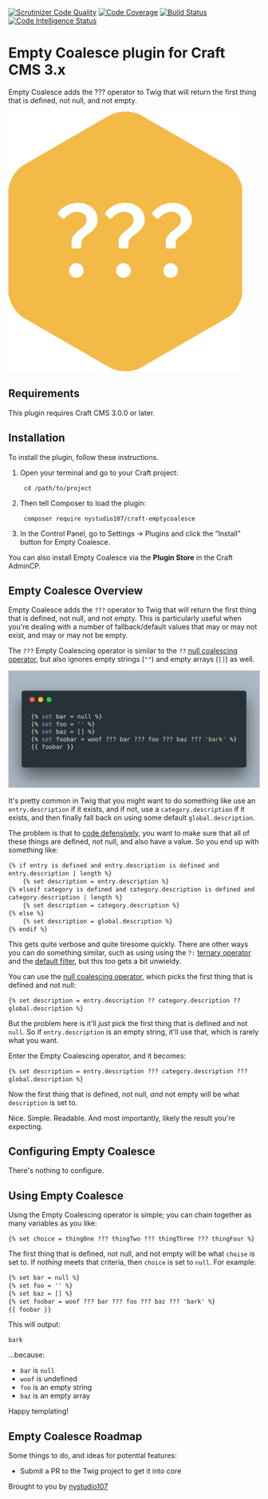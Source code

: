 [![Scrutinizer Code Quality](https://scrutinizer-ci.com/g/nystudio107/craft-emptycoalesce/badges/quality-score.png?b=v1)](https://scrutinizer-ci.com/g/nystudio107/craft-emptycoalesce/?branch=v1) [![Code Coverage](https://scrutinizer-ci.com/g/nystudio107/craft-emptycoalesce/badges/coverage.png?b=v1)](https://scrutinizer-ci.com/g/nystudio107/craft-emptycoalesce/?branch=v1) [![Build Status](https://scrutinizer-ci.com/g/nystudio107/craft-emptycoalesce/badges/build.png?b=v1)](https://scrutinizer-ci.com/g/nystudio107/craft-emptycoalesce/build-status/v1) [![Code Intelligence Status](https://scrutinizer-ci.com/g/nystudio107/craft-emptycoalesce/badges/code-intelligence.svg?b=v1)](https://scrutinizer-ci.com/code-intelligence)

# Empty Coalesce plugin for Craft CMS 3.x

Empty Coalesce adds the ??? operator to Twig that will return the first thing that is defined, not null, and not empty.

![Screenshot](resources/img/plugin-logo.png)

## Requirements

This plugin requires Craft CMS 3.0.0 or later.

## Installation

To install the plugin, follow these instructions.

1. Open your terminal and go to your Craft project:

        cd /path/to/project

2. Then tell Composer to load the plugin:

        composer require nystudio107/craft-emptycoalesce

3. In the Control Panel, go to Settings → Plugins and click the “Install” button for Empty Coalesce.

You can also install Empty Coalesce via the **Plugin Store** in the Craft AdminCP.

## Empty Coalesce Overview

Empty Coalesce adds the `???` operator to Twig that will return the first thing that is defined, not null, and not empty. This is particularly useful when you're dealing with a number of fallback/default values that may or may not exist, and may or may not be empty.

The `???` Empty Coalescing operator is similar to the `??` [null coalescing operator](https://nystudio107.com/blog/handling-errors-gracefully-in-craft-cms#coalescing-the-night-away), but also ignores empty strings (`""`) and empty arrays (`[]`) as well.

![Screenshot](resources/screenshots/null-coalescing-screenshot.png)


It's pretty common in Twig that you might want to do something like use an `entry.description` if it exists, and if not, use a `category.description` if it exists, and then finally fall back on using some default `global.description`.

The problem is that to [code defensively](https://nystudio107.com/blog/handling-errors-gracefully-in-craft-cms#defensive-coding-in-twig), you want to make sure that all of these things are defined, not null, and also have a value. So you end up with something like:

```twig
{% if entry is defined and entry.description is defined and entry.description | length %}
    {% set description = entry.description %}
{% elseif category is defined and category.description is defined and category.description | length %}
    {% set description = category.description %}
{% else %}
    {% set description = global.description %}
{% endif %}
```

This gets quite verbose and quite tiresome quickly. There are other ways you can do something similar, such as using using the `?:` [ternary operator](https://twig.symfony.com/doc/2.x/templates.html#other-operators) and the [default filter](https://twig.symfony.com/doc/2.x/filters/default.html), but this too gets a bit unwieldy.

You can use the [null coalescing operator](https://nystudio107.com/blog/handling-errors-gracefully-in-craft-cms#coalescing-the-night-away), which picks the first thing that is defined and not null:

```twig
{% set description = entry.description ?? category.description ?? global.description %}
```

But the problem here is it'll _just_ pick the first thing that is defined and not `null`. So if `entry.description` is an empty string, it'll use that, which is rarely what you want.

Enter the Empty Coalescing operator, and it becomes:

```twig
{% set description = entry.description ??? category.description ??? global.description %}
```

Now the first thing that is defined, not null, _and_ not empty will be what `description` is set to.

Nice. Simple. Readable. And most importantly, likely the result you're expecting.

## Configuring Empty Coalesce

There's nothing to configure.

## Using Empty Coalesce

Using the Empty Coalescing operator is simple; you can chain together as many variables as you like:

```twig
{% set choice = thingOne ??? thingTwo ??? thingThree ??? thingFour %}
```
The first thing that is defined, not null, and not empty will be what `choise` is set to. If _nothing_ meets that criteria, then `choice` is set to `null`. For example:

```twig
{% set bar = null %}
{% set foo = '' %}
{% set baz = [] %}
{% set foobar = woof ??? bar ??? foo ??? baz ??? 'bark' %}
{{ foobar }}
```
This will output:
```
bark
```

...because:
- `bar` is `null`
- `woof` is undefined
- `foo` is an empty string
- `baz` is an empty array

Happy templating!

## Empty Coalesce Roadmap

Some things to do, and ideas for potential features:

* Submit a PR to the Twig project to get it into core

Brought to you by [nystudio107](https://nystudio107.com/)
